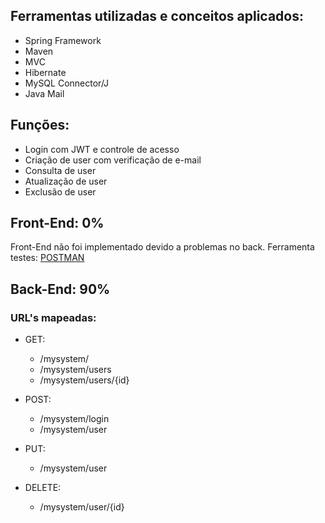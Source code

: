 
## Ferramentas utilizadas e conceitos aplicados:
  - Spring Framework
  - Maven
  - MVC
  - Hibernate
  - MySQL Connector/J
  - Java Mail

## Funções:
  - Login com JWT e controle de acesso
  - Criação de user com verificação de e-mail
  - Consulta de user
  - Atualização de user
  - Exclusão de user

## Front-End: 0%
  Front-End não foi implementado devido a problemas no back.
  Ferramenta testes: [POSTMAN](https://www.postman.com/downloads/)

## Back-End: 90%
  ### URL's mapeadas:
  - GET:
    - /mysystem/
    - /mysystem/users
    - /mysystem/users/{id}
  
  - POST:
    - /mysystem/login
    - /mysystem/user
     
  - PUT:
    - /mysystem/user
  
  - DELETE:
    - /mysystem/user/{id}

